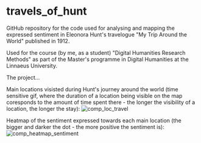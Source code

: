 # travels_of_hunt
GitHub repository for the code used for analysing and mapping the expressed sentiment in Eleonora Hunt's travelogue "My Trip Around the World" published in 1912. 

Used for the course (by me, as a student) "Digital Humanities Research Methods" as part of the Master's programme in Digital Humanities at the Linnaeus University. 

The project...

Main locations visisted during Hunt's journey around the world (time sensitive gif, where the duration of a location being visible on the map coresponds to the amount of time spent there - the longer the visibility of a location, the longer the stay): 
![comp_loc_travel](https://github.com/user-attachments/assets/4b090546-6406-4a12-9e38-d4bbbd3cd326)

Heatmap of the sentiment expressed towards each main location (the bigger and darker the dot - the more positive the sentiment is): 
![comp_heatmap_sentiment](https://github.com/user-attachments/assets/bf2f76d3-b918-4998-84d0-bbe7fe54ebfd)
 

